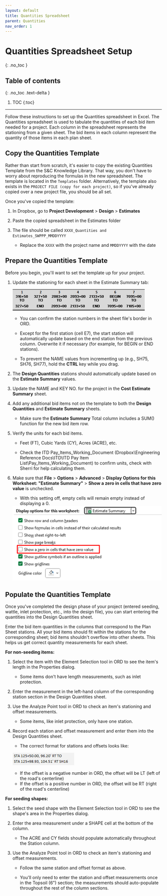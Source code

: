 ```yaml
---
layout: default
title: Quantities Spreadsheet
parent: Quantities
nav_order: 1
---
```


# Quantities Spreadsheet Setup
{: .no_toc }

## Table of contents
{: .no_toc .text-delta }

1. TOC
{:toc}

---


Follow these instructions to set up the Quantities spreadsheet in Excel. The Quantities spreadsheet is used to tabulate the quantities of each bid item needed for a project. Each column in the spreadsheet represents the stationing from a given sheet. The bid items in each column represent the quantity of those items in each plan sheet.

## Copy the Quantities Template

Rather than start from scratch, it's easier to copy the existing Quantities Template from the S&C Knowledge Library. That way, you don't
have to worry about reproducing the formulas in the new spreadsheet. The template is located in the `Templates` folder. Alternatively, the template also exists in the `PROJECT FILE (copy for each project)`, so if you've already copied over a new project file, you should be all set.

Once you've copied the template:

1.  In Dropbox, go to **Project Development** > **Design** >
    **Estimates**

2.  Paste the copied spreadsheet in the Estimates folder

3.  The file should be called `XXXX_Quantities and Estimates_SWPPP_MMDDYYYY`

    -   Replace the `XXXX` with the project name and `MMDDYYYY` with the date

## Prepare the Quantities Template

Before you begin, you'll want to set the template up for your project.

1.  Update the stationing for each sheet in the Estimate Summary tab:

    ![](../assets/images/stationing.png)

    -   You can confirm the station numbers in the sheet file's border in ORD.

    -   Except for the first station (cell E7), the start station will automatically update based on the end station from the previous column. Overwrite it if necessary (for example, for BEGIN or END stations).

    -   To prevent the NAME values from incrementing up (e.g., SH75, SH76, SH77), hold the **CTRL** key while you drag.

2.  The **Design Quantities** stations should automatically update based on the **Estimate Summary** values.

3.  Update the NAME and KEY NO. for the project in the **Cost Estimate Summary** sheet.

4.  Add any additional bid items not on the template to both the **Design Quantities** and **Estimate Summary** sheets.

    -   Make sure the **Estimate Summary** Total column includes a SUM()
        function for the new bid item row.

5.  Verify the units for each bid items.

    -   Feet (FT), Cubic Yards (CY), Acres (ACRE), etc.

    -   Check the ITD Pay_Items_Working_Document (Dropbox\\Engineering Reference Docs\\ITD\\ITD Pay Item List\\Pay_Items_Working_Document) to confirm units, check with Sherri for help calculating them.

6.  Make sure that **File** > **Options** > **Advanced** > **Display Options for this Worksheet: "Estimate Summary"** > **Show a zero in cells that have zero value** is unchecked.

    -   With this setting off, empty cells will remain empty instead of
        displaying a 0.

    <img src="../assets/images/no-zeroes.png" width=500>

## Populate the Quantities Template

Once you've completed the design phase of your project (entered seeding, wattle, inlet protection, etc., into the design file), you can start entering the quantities into the Design Quantities sheet.

Enter the bid item quantities in the columns that correspond to the Plan Sheet stations. All your bid items should fit within the stations for the corresponding sheet; bid items shouldn't overflow into other sheets. This helps us get correct quantity measurements for each sheet.

**For non-seeding items:**

1.  Select the item with the Element Selection tool in ORD to see the
    item's length in the Properties dialog.

    -   Some items don't have length measurements, such as inlet
        protection.

2.  Enter the measurement in the left-hand column of the corresponding station section in
    the Design Quantities sheet.

3.  Use the Analyze Point tool in ORD to check an item's stationing and
    offset measurements.

    -   Some items, like inlet protection, only have one station.

4.  Record each station and offset measurement and enter them into the
    Design Quantities sheet.

    -   The correct format for stations and offsets looks like:

    ![](../assets/images/station-format.png)

    - If the offset is a negative number in ORD, the offset will be LT (left of the road's centerline)
    - If the offset is a positive number in ORD, the offset will be RT (right of the road's centerline)

**For seeding shapes:**

1.  Select the seed shape with the Element Selection tool in ORD to see
    the shape's area in the Properties dialog.

2.  Enter the area measurement under a SHAPE cell at the bottom of the
    column.

    -   The ACRE and CY fields should populate automatically throughout
        the Station column.

3.  Use the Analyze Point tool in ORD to check an item's stationing and
    offset measurements.

    -   Follow the same station and offset format as above.

    -   You'll only need to enter the station and offset measurements
        once in the Topsoil (6") section; the measurements should
        auto-populate throughout the rest of the column sections.
